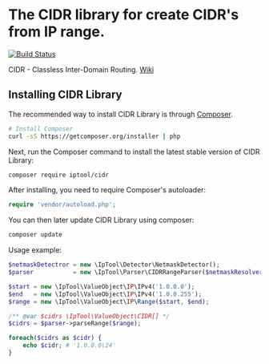# The CIDR library for create CIDR's from IP range.

[![Build Status](https://travis-ci.com/dev-sl/cidr.svg?branch=master)](https://travis-ci.com/dev-sl/cidr)

CIDR - Classless Inter-Domain Routing. [Wiki](https://en.wikipedia.org/wiki/Classless_Inter-Domain_Routing)

## Installing CIDR Library

The recommended way to install CIDR Library is through
[Composer](http://getcomposer.org).

```bash
# Install Composer
curl -sS https://getcomposer.org/installer | php
```

Next, run the Composer command to install the latest stable version of CIDR Library:

```bash
composer require iptool/cidr
```

After installing, you need to require Composer's autoloader:

```php
require 'vendor/autoload.php';
```

You can then later update CIDR Library using composer:

 ```bash
composer update
 ```

Usage example:

```php
$netmaskDetectror = new \IpTool\Detector\NetmaskDetector();
$parser           = new \IpTool\Parser\CIDRRangeParser($netmaskResolver);

$start = new \IpTool\ValueObject\IP\IPv4('1.0.0.0');
$end   = new \IpTool\ValueObject\IP\IPv4('1.0.0.255');
$range = new \IpTool\ValueObject\IP\Range($start, $end);

/** @var $cidrs \IpTool\ValueObject\CIDR[] */
$cidrs = $parser->parseRange($range);

foreach($cidrs as $cidr) {
    echo $cidr; # '1.0.0.0\24'
}
```